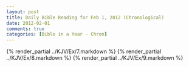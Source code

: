 ```yaml
---
layout: post
title: Daily Bible Reading for Feb 1, 2012 (Chronological)
date: 2012-02-01
comments: true
categories: [Bible in a Year - Chron]
---
```

{% render_partial ../KJV/Ex/7.markdown %}
{% render_partial ../KJV/Ex/8.markdown %}
{% render_partial ../KJV/Ex/9.markdown %}
